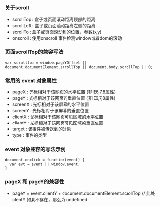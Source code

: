 ### 关于scroll

- scrollTop : 盒子或页面滚动距离顶部的距离
- scrollLeft : 盒子或页面滚动距离左侧的距离
- scrollTo : 盒子或页面滚动到的位置，参数(x,y)
- onscroll : 使用onscroll 事件检测window或者dom的滚动

### 页面scrollTop的兼容写法

```
var scrolltop = window.pageYOffset || document.documentElement.scrollTop || document.body.scrollTop || 0;
```

### 常用的 event 对象属性

- pageX : 光标相对于该网页的水平位置 (非IE6,7,8属性)
- pageY : 光标相对于该网页的垂直位置 (非IE6,7,8属性)
- screenX : 光标相对于该屏幕的水平位置
- screenY : 光标相对于该屏幕的垂直位置
- clientX : 光标相对于该网页可见区域的水平位置 
- clientY : 光标相对于该网页可见区域的垂直位置 
- target : 该事件被传送到的对象
- type : 事件的类型

### event 对象兼容的写法示例

```
document.onclick = function(event) {
  var evt = event || window.event;
}
```

### pageX 和 pageY的兼容性

- pageY = event.clientY + document.documentElement.scrollTop // 此处clentY 如果不存在，那么为 undefined